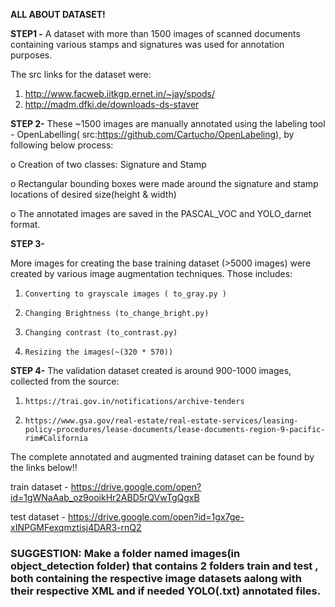 **ALL ABOUT DATASET!**

**STEP1 -** 
A dataset with more than 1500 images of scanned documents containing various stamps and signatures was used for annotation purposes.

The src links for the dataset were:

1.   http://www.facweb.iitkgp.ernet.in/~jay/spods/
2.   http://madm.dfki.de/downloads-ds-staver


**STEP 2-**
These  ~1500 images are manually annotated using the labeling tool - OpenLabelling( src:https://github.com/Cartucho/OpenLabeling), by following below process:

o Creation of two classes: Signature and Stamp

o Rectangular bounding boxes were made around the signature and stamp locations of desired size(height & width)

o The annotated images are saved in the PASCAL_VOC and YOLO_darnet format.

**STEP 3-**

More images for creating the base training dataset (>5000 images) were created by various image augmentation techniques. Those includes:


1.     Converting to grayscale images ( to_gray.py )

2.     Changing Brightness (to_change_bright.py)

3.     Changing contrast (to_contrast.py)

4.     Resizing the images(~(320 * 570))


**STEP 4-**
The validation dataset created is around 900-1000 images, collected from the source:

1.     https://trai.gov.in/notifications/archive-tenders

2.     https://www.gsa.gov/real-estate/real-estate-services/leasing-policy-procedures/lease-documents/lease-documents-region-9-pacific-rim#California



The complete annotated and augmented training dataset can be found by the links below!!

train dataset - https://drive.google.com/open?id=1gWNaAab_oz9ooikHr2ABD5rQVwTgQgxB

test dataset - https://drive.google.com/open?id=1gx7ge-xINPGMFexqmztisj4DAR3-rnQ2



### SUGGESTION: Make a folder named images(in object_detection folder) that contains 2 folders train and test , both containing the respective image datasets aalong with their respective XML and if needed YOLO(.txt) annotated files.







